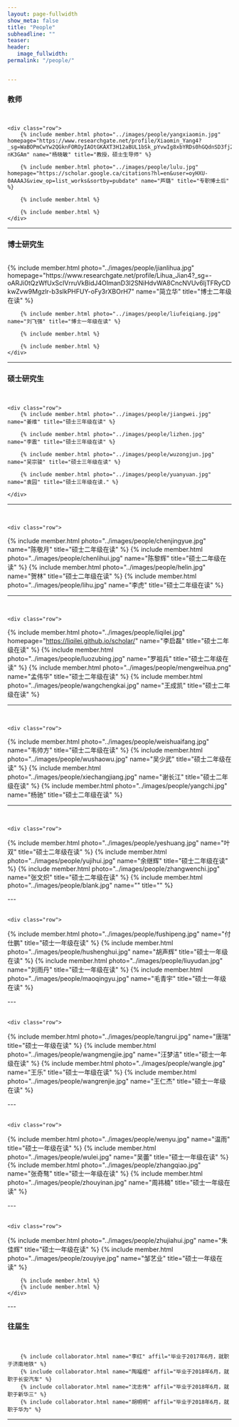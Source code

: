 ```yaml
---
layout: page-fullwidth
show_meta: false
title: "People"
subheadline: ""
teaser: 
header:
   image_fullwidth: 
permalink: "/people/"


---
```




<div class="row">
	<div class="row">
		<h3>教师</h3>
		<br/>
	</div>

	<div class="row">
		{% include member.html photo="../images/people/yangxiaomin.jpg" homepage="https://www.researchgate.net/profile/Xiaomin_Yang4?_sg=WaBOPmCwYw2QGknFOROyIAOtGKAXT3H12aBUL1bSk_pYvwIg8xbYRDs0hGQdnSD3fj2x64VBcsbBDBnKP-nK3GAm" name="杨晓敏" title="教授，硕士生导师" %}
		
		{% include member.html photo="../images/people/lulu.jpg" homepage="https://scholar.google.ca/citations?hl=en&user=oyHXU-0AAAAJ&view_op=list_works&sortby=pubdate" name="芦璐" title="专职博士后" %}
		
		{% include member.html %}
		
		{% include member.html %}
	</div>


</div>

---


<div class="row">
	<div class="row">
		<h3 class="medium-12">博士研究生</h3>
		<br/>
	</div>
	<div class="row">
		{% include member.html photo="../images/people/jianlihua.jpg" homepage="https://www.researchgate.net/profile/Lihua_Jian4?_sg=-oARJi0tQzWfUxScIVrruVkBidJ4OImanD3l2SNiHdvWA8CncNVUv6ljTFRyCDkwZvw9Mgzlr-b3slkPHFUY-oFy3rXBOrH7" name="简立华" title="博士二年级在读" %}

		{% include member.html photo="../images/people/liufeiqiang.jpg" name="刘飞强" title="博士一年级在读" %}
		
		{% include member.html %}
		
		{% include member.html %}
	</div>
</div>

---

<div class="row">
	<div class="row">
		<h3 class="medium-12">硕士研究生</h3>
		<br/>
	</div>

	<div class="row">
		{% include member.html photo="../images/people/jiangwei.jpg" name="姜维" title="硕士三年级在读" %}
	
		{% include member.html photo="../images/people/lizhen.jpg" name="李震" title="硕士三年级在读" %}
	
		{% include member.html photo="../images/people/wuzongjun.jpg" name="吴宗骏" title="硕士三年级在读" %}
	
		{% include member.html photo="../images/people/yuanyuan.jpg" name="袁园" title="硕士三年级在读." %}
		
	</div>
</div>

---

<div class="row">
	<div class="row">
		<br/>
	</div>

	<div class="row">

{% include member.html photo="../images/people/chenjingyue.jpg" name="陈敬月" title="硕士二年级在读" %}
{% include member.html photo="../images/people/chenlihui.jpg" name="陈黎辉" title="硕士二年级在读" %}
{% include member.html photo="../images/people/helin.jpg" name="贺林" title="硕士二年级在读" %}
{% include member.html photo="../images/people/lihu.jpg" name="李虎" title="硕士二年级在读" %}
	</div>
</div>

---

<div class="row">
	<div class="row">
		<br/>
	</div>

	<div class="row">
{% include member.html photo="../images/people/liqilei.jpg" homepage="https://liqilei.github.io/scholar/" name="李启磊" title="硕士二年级在读" %}
{% include member.html photo="../images/people/luozubing.jpg" name="罗祖兵" title="硕士二年级在读" %}
{% include member.html photo="../images/people/mengweihua.png" name="孟伟华" title="硕士二年级在读" %}
{% include member.html photo="../images/people/wangchengkai.jpg" name="王成凯" title="硕士二年级在读" %}
	</div>
</div>

---

<div class="row">
	<div class="row">
		<br/>
	</div>

	<div class="row">
{% include member.html photo="../images/people/weishuaifang.jpg" name="韦帅方" title="硕士二年级在读" %}
{% include member.html photo="../images/people/wushaowu.jpg" name="吴少武" title="硕士二年级在读" %}
{% include member.html photo="../images/people/xiechangjiang.jpg" name="谢长江" title="硕士二年级在读" %}
{% include member.html photo="../images/people/yangchi.jpg" name="杨驰" title="硕士二年级在读" %}
	</div>
</div>

---

<div class="row">
	<div class="row">
		<br/>
	</div>

	<div class="row">
{% include member.html photo="../images/people/yeshuang.jpg" name="叶双" title="硕士二年级在读" %}
{% include member.html photo="../images/people/yujihui.jpg" name="余继辉" title="硕士二年级在读" %}
{% include member.html photo="../images/people/zhangwenchi.jpg" name="张文炽" title="硕士二年级在读" %}
{% include member.html photo="../images/people/blank.jpg" name="" title="" %}
	</div>
</div>
---

<div class="row">
	<div class="row">
		<br/>
	</div>

	<div class="row">
{% include member.html photo="../images/people/fushipeng.jpg" name="付仕鹏" title="硕士一年级在读" %}
{% include member.html photo="../images/people/hushenghui.jpg" name="胡声辉" title="硕士一年级在读" %}
{% include member.html photo="../images/people/liuyudan.jpg" name="刘雨丹" title="硕士一年级在读" %}
{% include member.html photo="../images/people/maoqingyu.jpg" name="毛青宇" title="硕士一年级在读" %}
	</div>
</div>
---

<div class="row">
	<div class="row">
		<br/>
	</div>

	<div class="row">
{% include member.html photo="../images/people/tangrui.jpg" name="唐瑞" title="硕士一年级在读" %}
{% include member.html photo="../images/people/wangmengjie.jpg" name="汪梦洁" title="硕士一年级在读" %}
{% include member.html photo="../images/people/wangle.jpg" name="王乐" title="硕士一年级在读" %}
{% include member.html photo="../images/people/wangrenjie.jpg" name="王仁杰" title="硕士一年级在读" %}
	</div>
</div>
---

<div class="row">
	<div class="row">
		<br/>
	</div>

	<div class="row">
{% include member.html photo="../images/people/wenyu.jpg" name="温雨" title="硕士一年级在读" %}
{% include member.html photo="../images/people/wulei.jpg" name="吴蕾" title="硕士一年级在读" %}
{% include member.html photo="../images/people/zhangqiao.jpg" name="张奇骜" title="硕士一年级在读" %}
{% include member.html photo="../images/people/zhouyinan.jpg" name="周祎楠" title="硕士一年级在读" %}
	</div>
</div>
---
<div class="row">
	<div class="row">
		<br/>
	</div>

	<div class="row">
{% include member.html photo="../images/people/zhujiahui.jpg" name="朱佳辉" title="硕士一年级在读" %}
{% include member.html photo="../images/people/zouyiye.jpg" name="邹艺业" title="硕士一年级在读" %}

		{% include member.html %}
		{% include member.html %}
	</div>
</div>
---

<div class="row">
	<div class="row">
		<h3 class="medium-12">往届生</h3>
		<br/>
	</div>

		{% include collaborator.html name="李红" affil="毕业于2017年6月，就职于济南地铁" %}
		{% include collaborator.html name="陶福煜" affil="毕业于2018年6月，就职于长安汽车" %}
		{% include collaborator.html name="沈志伟" affil="毕业于2018年6月，就职于新华三" %}
		{% include collaborator.html name="胡明明" affil="毕业于2018年6月，就职于华为" %}
</div>

---
<!-- 
<div class="row">
	<div class="row">
		<h3 class="medium-12">合作伙伴</h3>
		<br>
	</div>

	<div class="row">
		<h5 class="medium-12">高效</h5>
		<br>
	</div>
	
	{% include collaborator.html photo="../images/people/xinchi_zhou.jpg" url="http://www.ee.cuhk.edu.hk/~xgwang/" name="Gawgill Jeon" affil="Inchon University" %}
	
	{% include collaborator.html url="https://www.ie.cuhk.edu.hk/people/xotang.shtml" name="Xiao'ou Tang" affil="Chinese Univ. of Hong Kong" %}
	
	{% include collaborator.html url="http://www.ee.cuhk.edu.hk/~wkcham/welcome.html" name="Wai-kuen Cham" affil="Chinese Univ. of Hong Kong" %}
	
	{% include collaborator.html url="http://www.ee.cuhk.edu.hk/~hsli/" name="Hongsheng Li" affil="Chinese Univ. of Hong Kong" %}
	
	{% include collaborator.html url="http://personal.ie.cuhk.edu.hk/~ccloy/" name="Cavan Loy" affil="Chinese Univ. of Hong Kong" %}
	
	{% include collaborator.html url="http://dahua.me/" name="Dahua Lin" affil="Chinese Univ. of Hong Kong" %}	
	
	{% include collaborator.html url="http://www.cs.jhu.edu/~ayuille/" name="Alan Yuille" affil="John Hopkins Univ." %}
	
	{% include collaborator.html url="http://disi.unitn.it/~sebe/" name="Nicu Sebe" affil="Univ. of Trento" %}
	
	{% include collaborator.html url="https://sites.google.com/site/elisaricciunipg/home" name="Elisa Ricci" affil="Univ. of Perugia" %}
	
	{% include collaborator.html url="http://xavirema.eu/" name="Xavier Alameda-Pineda" affil="INRIA" %}
	
	{% include collaborator.html url="https://sydney.edu.au/engineering/people/dong.xu.php" name="Dong Xu" affil="Univ. of Sydney" %}
	
	{% include collaborator.html url="https://www.uts.edu.au/staff/yi.yang" name="Yi Yang" affil="Univ. of Technology Sydney" %}
	
	{% include collaborator.html url="http://www.cbsr.ia.ac.cn/users/liangwang/" name="Liang Wang" affil="Institute of Automation, Chinese Academy of Sciences" %}
	
	{% include collaborator.html url="http://gr.xjtu.edu.cn/web/jrxue/home" name="Jianru Xue" affil="Xi'an Jiao Tong Univ." %}
	
	{% include collaborator.html url="http://www.linliang.net/" name="Liang Lin" affil="Sun Yat-Sen Univ." %}
	
	{% include collaborator.html url="http://web.xidian.edu.cn/qgmiao/en/index.html" name="Qiguang Miao" affil="Xidian Univ." %}
	
	{% include collaborator.html url="http://mmlab.siat.ac.cn/yuqiao/" name="Yu Qiao" affil="Shenzhen Institutes of Advanced Technology, Chinese Academy of Sciences" %}
	
	{% include collaborator.html url="http://www.cbsr.ia.ac.cn/users/jjyan/main.htm" name="Junjie Yan" affil="SenseTime" %}


	<div class="row">
		<h5 class="medium-12">Former Graduated Students in CUHK</h5>
		<br>
	</div>
	
	{% include collaborator.html url="http://www.ee.cuhk.edu.hk/~rzhao/" name="Rui Zhao" affil="R&D VP at SenseNet" %}
	
	{% include collaborator.html url="http://www.ee.cuhk.edu.hk/~xyzeng/xyzeng_files/cv/CV_Xingyu%20Zeng.pdf" name="Xingyu Zeng" affil="Senior Researcher at SenseTime" %}
	
	{% include collaborator.html url="http://www.ee.cuhk.edu.hk/~syi/" name="Shuai Yi" affil="Senior Researcher at SenseTime" %}
	
	{% include collaborator.html url="http://www.ee.cuhk.edu.hk/~xchu/" name="Xiao Chu" affil="Research Scientist at Baidu USA" %}
	
	{% include collaborator.html url="http://xiaotong.me/" name="Tong Xiao" affil="Research Scientist at Facebook Oculus" %}
	
	{% include collaborator.html url="http://kangk.ai/" name="Kai Kang" affil="CV/ML Engineer at Apple" %}
</div>

---
 -->
